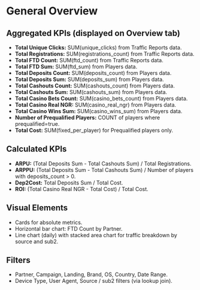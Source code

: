 # General Overview

## Aggregated KPIs (displayed on Overview tab)
- **Total Unique Clicks:** SUM(unique_clicks) from Traffic Reports data.
- **Total Registrations:** SUM(registrations_count) from Traffic Reports data.
- **Total FTD Count:** SUM(ftd_count) from Traffic Reports data.
- **Total FTD Sum:** SUM(ftd_sum) from Players data.
- **Total Deposits Count:** SUM(deposits_count) from Players data.
- **Total Deposits Sum:** SUM(deposits_sum) from Players data.
- **Total Cashouts Count:** SUM(cashouts_count) from Players data.
- **Total Cashouts Sum:** SUM(cashouts_sum) from Players data.
- **Total Casino Bets Count:** SUM(casino_bets_count) from Players data.
- **Total Casino Real NGR:** SUM(casino_real_ngr) from Players data.
- **Total Casino Wins Sum:** SUM(casino_wins_sum) from Players data.
- **Number of Prequalified Players:** COUNT of players where prequalified=true.
- **Total Cost:** SUM(fixed_per_player) for Prequalified players only.

## Calculated KPIs
- **ARPU:** (Total Deposits Sum - Total Cashouts Sum) / Total Registrations.
- **ARPPU:** (Total Deposits Sum - Total Cashouts Sum) / Number of players with deposits_count > 0.
- **Dep2Cost:** Total Deposits Sum / Total Cost.
- **ROI:** (Total Casino Real NGR - Total Cost) / Total Cost.

## Visual Elements
- Cards for absolute metrics.
- Horizontal bar chart: FTD Count by Partner.
- Line chart (daily) with stacked area chart for traffic breakdown by source and sub2.

## Filters
- Partner, Campaign, Landing, Brand, OS, Country, Date Range.
- Device Type, User Agent, Source / sub2 filters (via lookup join).
